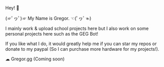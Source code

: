 Hey! 👋

(☞ﾟヮﾟ)☞ My Name is Gregor. ☜(ﾟヮﾟ☜)

I mainly work & upload school projects here but I also work on some personal projects here such as the GEG Bot!


If you like what I do, it would greatly help me if you can star my repos or donate to my paypal (So I can purchase more hardware for my projects!).


☁ Gregor.gg (Coming soon)

